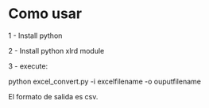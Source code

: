 # Como usar

1 - Install python

2 - Install python xlrd module

3 - execute:

python excel_convert.py -i excelfilename -o ouputfilename

El formato de salida es csv.
